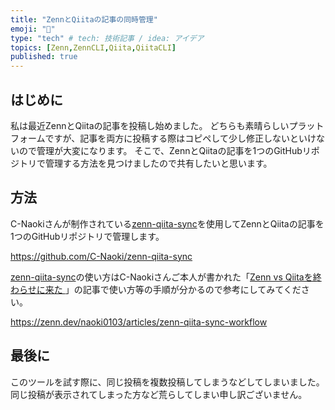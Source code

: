 ```yaml
---
title: "ZennとQiitaの記事の同時管理"
emoji: "🐷"
type: "tech" # tech: 技術記事 / idea: アイデア
topics: [Zenn,ZennCLI,Qiita,QiitaCLI]
published: true
---
```

## はじめに
私は最近ZennとQiitaの記事を投稿し始めました。
どちらも素晴らしいプラットフォームですが、記事を両方に投稿する際はコピペして少し修正しないといけないので管理が大変になります。
そこで、ZennとQiitaの記事を1つのGitHubリポジトリで管理する方法を見つけましたので共有したいと思います。

## 方法
C-Naokiさんが制作されている[zenn-qiita-sync](https://github.com/C-Naoki/zenn-qiita-sync
)を使用してZennとQiitaの記事を1つのGitHubリポジトリで管理します。

https://github.com/C-Naoki/zenn-qiita-sync

[zenn-qiita-sync](https://github.com/C-Naoki/zenn-qiita-sync
)の使い方はC-Naokiさんご本人が書かれた「[Zenn vs Qiitaを終わらせに来た
](https://zenn.dev/naoki0103/articles/zenn-qiita-sync-workflow)」の記事で使い方等の手順が分かるので参考にしてみてください。

https://zenn.dev/naoki0103/articles/zenn-qiita-sync-workflow

## 最後に
このツールを試す際に、同じ投稿を複数投稿してしまうなどしてしまいました。
同じ投稿が表示されてしまった方など荒らしてしまい申し訳ございません。
